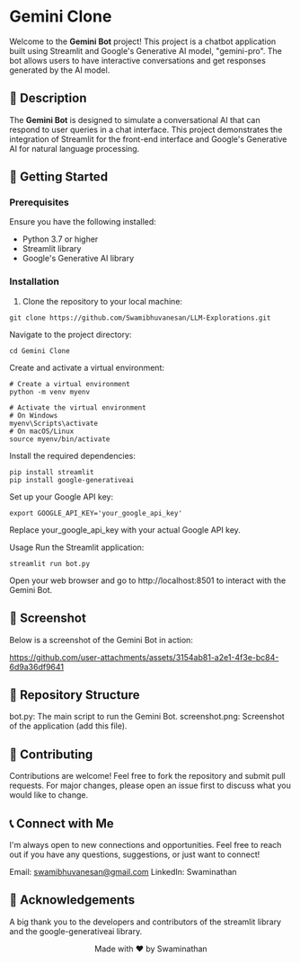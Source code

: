 # Gemini Clone

Welcome to the **Gemini Bot** project! This project is a chatbot application built using Streamlit and Google's Generative AI model, "gemini-pro". The bot allows users to have interactive conversations and get responses generated by the AI model.

## 📝 Description

The **Gemini Bot** is designed to simulate a conversational AI that can respond to user queries in a chat interface. This project demonstrates the integration of Streamlit for the front-end interface and Google's Generative AI for natural language processing.

## 🚀 Getting Started

### Prerequisites

Ensure you have the following installed:
- Python 3.7 or higher
- Streamlit library
- Google's Generative AI library

### Installation

1. Clone the repository to your local machine:

```
git clone https://github.com/Swamibhuvanesan/LLM-Explorations.git
```
Navigate to the project directory:
```
cd Gemini Clone
```
Create and activate a virtual environment:
```
# Create a virtual environment
python -m venv myenv

# Activate the virtual environment
# On Windows
myenv\Scripts\activate
# On macOS/Linux
source myenv/bin/activate
```
Install the required dependencies:
```
pip install streamlit
pip install google-generativeai
```
Set up your Google API key:
```
export GOOGLE_API_KEY='your_google_api_key'
```
Replace your_google_api_key with your actual Google API key.

Usage
Run the Streamlit application:
```
streamlit run bot.py
```
Open your web browser and go to http://localhost:8501 to interact with the Gemini Bot.

## 📸 Screenshot
Below is a screenshot of the Gemini Bot in action:


https://github.com/user-attachments/assets/3154ab81-a2e1-4f3e-bc84-6d9a36df9641




## 📁 Repository Structure
bot.py: The main script to run the Gemini Bot.
screenshot.png: Screenshot of the application (add this file).
## 🤝 Contributing
Contributions are welcome! Feel free to fork the repository and submit pull requests. For major changes, please open an issue first to discuss what you would like to change.

## 📞 Connect with Me
I'm always open to new connections and opportunities. Feel free to reach out if you have any questions, suggestions, or just want to connect!

Email: swamibhuvanesan@gmail.com
LinkedIn: Swaminathan

## 🌟 Acknowledgements
A big thank you to the developers and contributors of the streamlit library and the google-generativeai library.

<p align="center">
  Made with ❤️ by Swaminathan
</p>
